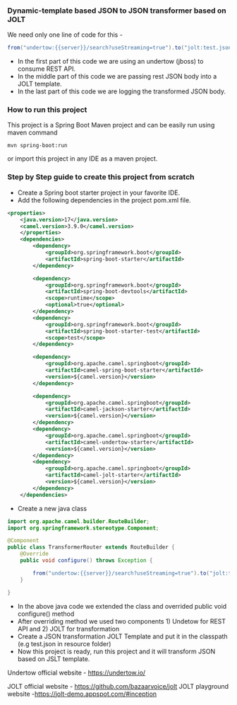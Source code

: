 ### Dynamic-template based JSON to JSON transformer based on JOLT

We need only one line of code for this -

```java
from("undertow:{{server}}/search?useStreaming=true").to("jolt:test.json").log("${body}");
```


- In the first part of this code we are using an undertow (jboss) to consume REST API.
- In the middle part of this code we are passing rest JSON body into a JOLT template. 
- In the last part of this code we are logging the transformed JSON body.

### How to run this project 

This project is a Spring Boot Maven project and can be easily run using maven command

```
mvn spring-boot:run
```

or import this project in any IDE as a maven project.

### Step by Step guide to create this project from scratch

- Create a Spring boot starter project in your favorite IDE.
- Add the following dependencies in the project pom.xml file. 

```xml
<properties>
    <java.version>17</java.version>
	<camel.version>3.9.0</camel.version>
	</properties>
	<dependencies>
		<dependency>
			<groupId>org.springframework.boot</groupId>
			<artifactId>spring-boot-starter</artifactId>
		</dependency>

		<dependency>
			<groupId>org.springframework.boot</groupId>
			<artifactId>spring-boot-devtools</artifactId>
			<scope>runtime</scope>
			<optional>true</optional>
		</dependency>
		<dependency>
			<groupId>org.springframework.boot</groupId>
			<artifactId>spring-boot-starter-test</artifactId>
			<scope>test</scope>
		</dependency>

		<dependency>
			<groupId>org.apache.camel.springboot</groupId>
			<artifactId>camel-spring-boot-starter</artifactId>
			<version>${camel.version}</version>
		</dependency>

		<dependency>
			<groupId>org.apache.camel.springboot</groupId>
			<artifactId>camel-jackson-starter</artifactId>
			<version>${camel.version}</version>
		</dependency>
		<dependency>
			<groupId>org.apache.camel.springboot</groupId>
			<artifactId>camel-undertow-starter</artifactId>
			<version>${camel.version}</version>
		</dependency>
		<dependency>
			<groupId>org.apache.camel.springboot</groupId>
			<artifactId>camel-jolt-starter</artifactId>
			<version>${camel.version}</version>
		</dependency>
	</dependencies>
  ```
- Create a new java class 

```java
import org.apache.camel.builder.RouteBuilder;
import org.springframework.stereotype.Component;

@Component
public class TransformerRouter extends RouteBuilder {
	@Override
	public void configure() throws Exception {

		from("undertow:{{server}}/search?useStreaming=true").to("jolt:test.json").log("${body}");
	}

}

```
- In the above java code we extended the class and overrided public void configure() method
- After overriding method we used two components 1) Undetow for REST API and 2) JOLT for transformation
- Create a JSON transformation JOLT Template and put it in the classpath (e.g test.json in resource folder) 
- Now this project is ready, run this project and it will transform JSON based on JSLT template.

Undertow official website - https://undertow.io/

JOLT official website - https://github.com/bazaarvoice/jolt
JOLT playground website -https://jolt-demo.appspot.com/#inception


